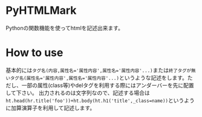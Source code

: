 # PyHTMLMark
Pythonの関数機能を使ってhtmlを記述出来ます。
# How to use
基本的には`タグ名(内容,属性名='属性内容',属性名='属性内容'...)`または`終了タグが無いタグ名(属性名='属性内容',属性名='属性内容'...)`というような記述をします。ただし、一部の属性(class等)やdelタグを利用する際にはアンダーバーを先に配置して下さい。
出力されるのは文字列なので、記述する場合は`ht.head(hr.title('foo'))+ht.body(ht.h1('title',_class=name))`というように加算演算子を利用して記述します。
